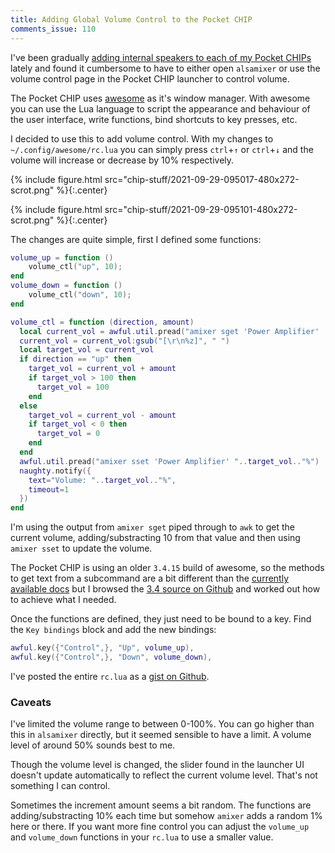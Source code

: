 ```yaml
---
title: Adding Global Volume Control to the Pocket CHIP
comments_issue: 110
---
```


I've been gradually [adding internal speakers to each of my Pocket CHIPs](/post/pocketchip-internal-speaker/) lately and found it cumbersome to have to either open `alsamixer` or use the volume control page in the Pocket CHIP launcher to control volume.

<!-- more -->

The Pocket CHIP uses [awesome](https://awesomewm.org) as it's window manager. With awesome you can use the Lua language to script the appearance and behaviour of the user interface, write functions, bind shortcuts to key presses, etc.

I decided to use this to add volume control. With my changes to `~/.config/awesome/rc.lua` you can simply press `ctrl`+`↑` or `ctrl`+`↓` and the volume will increase or decrease by 10% respectively.

{% include figure.html src="chip-stuff/2021-09-29-095017-480x272-scrot.png" %}{:.center}

{% include figure.html src="chip-stuff/2021-09-29-095101-480x272-scrot.png" %}{:.center}

The changes are quite simple, first I defined some functions:

```lua
volume_up = function ()
    volume_ctl("up", 10);
end
volume_down = function ()
    volume_ctl("down", 10);
end

volume_ctl = function (direction, amount)
  local current_vol = awful.util.pread("amixer sget 'Power Amplifier' | awk -F '[][]' '/dB/ {print substr($2, 1, length($2) - 1)}'")
  current_vol = current_vol:gsub("[\r\n%z]", " ")
  local target_vol = current_vol
  if direction == "up" then
    target_vol = current_vol + amount
    if target_vol > 100 then
      target_vol = 100
    end
  else
    target_vol = current_vol - amount
    if target_vol < 0 then
      target_vol = 0
    end
  end
  awful.util.pread("amixer sset 'Power Amplifier' "..target_vol.."%")
  naughty.notify({
    text="Volume: "..target_vol.."%",
    timeout=1
  })
end
```

I'm using the output from `amixer sget` piped through to `awk` to get the current volume, adding/substracting 10 from that value and then using `amixer sset` to update the volume.

The Pocket CHIP is using an older `3.4.15` build of awesome, so the methods to get text from a subcommand are a bit different than the [currently available docs](https://awesomewm.org/doc/api/) but I browsed the [3.4 source on Github](https://github.com/awesomeWM/awesome/tree/3.4/lib) and worked out how to achieve what I needed.

Once the functions are defined, they just need to be bound to a key. Find the `Key bindings` block and add the new bindings:

```lua
awful.key({"Control",}, "Up", volume_up),
awful.key({"Control",}, "Down", volume_down),
```

I've posted the entire `rc.lua` as a [gist on Github](https://gist.github.com/omgmog/d48012308baf369c8637d395982b44a1).

### Caveats

I've limited the volume range to between 0-100%. You can go higher than this in `alsamixer` directly, but it seemed sensible to have a limit. A volume level of around 50% sounds best to me.

Though the volume level is changed, the slider found in the launcher UI doesn't update automatically to reflect the current volume level. That's not something I can control.

Sometimes the increment amount seems a bit random. The functions are adding/substracting 10% each time but somehow `amixer` adds a random 1% here or there. If you want more fine control you can adjust the `volume_up` and `volume_down` functions in your `rc.lua` to use a smaller value.

